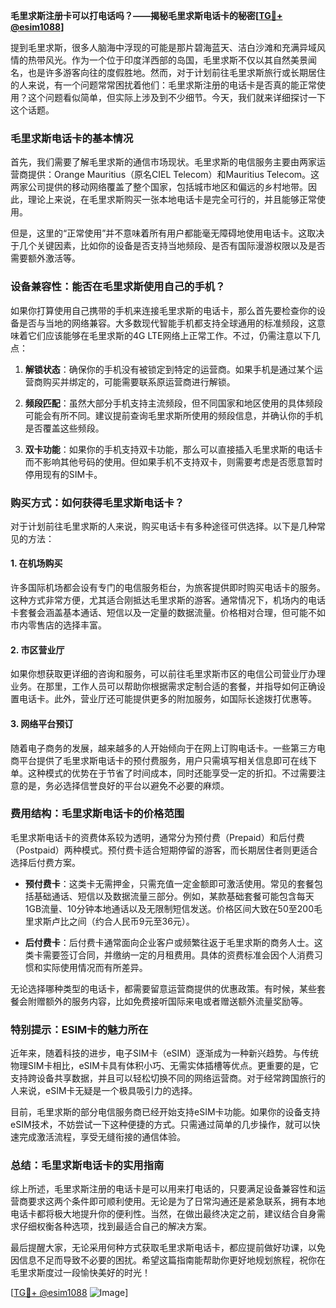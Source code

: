 **毛里求斯注册卡可以打电话吗？——揭秘毛里求斯电话卡的秘密[[TG💪+ @esim1088](https://t.me/s/esim1088)]**

提到毛里求斯，很多人脑海中浮现的可能是那片碧海蓝天、洁白沙滩和充满异域风情的热带风光。作为一个位于印度洋西部的岛国，毛里求斯不仅以其自然美景闻名，也是许多游客向往的度假胜地。然而，对于计划前往毛里求斯旅行或长期居住的人来说，有一个问题常常困扰着他们：毛里求斯注册的电话卡是否真的能正常使用？这个问题看似简单，但实际上涉及到不少细节。今天，我们就来详细探讨一下这个话题。

### **毛里求斯电话卡的基本情况**

首先，我们需要了解毛里求斯的通信市场现状。毛里求斯的电信服务主要由两家运营商提供：Orange Mauritius（原名CIEL Telecom）和Mauritius Telecom。这两家公司提供的移动网络覆盖了整个国家，包括城市地区和偏远的乡村地带。因此，理论上来说，在毛里求斯购买一张本地电话卡是完全可行的，并且能够正常使用。

但是，这里的“正常使用”并不意味着所有用户都能毫无障碍地使用电话卡。这取决于几个关键因素，比如你的设备是否支持当地频段、是否有国际漫游权限以及是否需要额外激活等。

### **设备兼容性：能否在毛里求斯使用自己的手机？**

如果你打算使用自己携带的手机来连接毛里求斯的电话卡，那么首先要检查你的设备是否与当地的网络兼容。大多数现代智能手机都支持全球通用的标准频段，这意味着它们应该能够在毛里求斯的4G LTE网络上正常工作。不过，仍需注意以下几点：

1. **解锁状态**：确保你的手机没有被锁定到特定的运营商。如果手机是通过某个运营商购买并绑定的，可能需要联系原运营商进行解锁。
   
2. **频段匹配**：虽然大部分手机支持主流频段，但不同国家和地区使用的具体频段可能会有所不同。建议提前查询毛里求斯所使用的频段信息，并确认你的手机是否覆盖这些频段。

3. **双卡功能**：如果你的手机支持双卡功能，那么可以直接插入毛里求斯的电话卡而不影响其他号码的使用。但如果手机不支持双卡，则需要考虑是否愿意暂时停用现有的SIM卡。

### **购买方式：如何获得毛里求斯电话卡？**

对于计划前往毛里求斯的人来说，购买电话卡有多种途径可供选择。以下是几种常见的方法：

#### **1. 在机场购买**
许多国际机场都会设有专门的电信服务柜台，为旅客提供即时购买电话卡的服务。这种方式非常方便，尤其适合刚抵达毛里求斯的游客。通常情况下，机场内的电话卡套餐会涵盖基本通话、短信以及一定量的数据流量。价格相对合理，但可能不如市内零售店的选择丰富。

#### **2. 市区营业厅**
如果你想获取更详细的咨询和服务，可以前往毛里求斯市区的电信公司营业厅办理业务。在那里，工作人员可以帮助你根据需求定制合适的套餐，并指导如何正确设置电话卡。此外，营业厅还可能提供更多的附加服务，如国际长途拨打优惠等。

#### **3. 网络平台预订**
随着电子商务的发展，越来越多的人开始倾向于在网上订购电话卡。一些第三方电商平台提供了毛里求斯电话卡的预付费服务，用户只需填写相关信息即可在线下单。这种模式的优势在于节省了时间成本，同时还能享受一定的折扣。不过需要注意的是，务必选择信誉良好的平台以避免不必要的麻烦。

### **费用结构：毛里求斯电话卡的价格范围**

毛里求斯电话卡的资费体系较为透明，通常分为预付费（Prepaid）和后付费（Postpaid）两种模式。预付费卡适合短期停留的游客，而长期居住者则更适合选择后付费方案。

- **预付费卡**：这类卡无需押金，只需充值一定金额即可激活使用。常见的套餐包括基础通话、短信以及数据流量三部分。例如，某款基础套餐可能包含每天1GB流量、10分钟本地通话以及无限制短信发送。价格区间大致在50至200毛里求斯卢比之间（约合人民币9元至36元）。

- **后付费卡**：后付费卡通常面向企业客户或频繁往返于毛里求斯的商务人士。这类卡需要签订合同，并缴纳一定的月租费用。具体的资费标准会因个人消费习惯和实际使用情况而有所差异。

无论选择哪种类型的电话卡，都需要留意运营商提供的优惠政策。有时候，某些套餐会附赠额外的服务内容，比如免费接听国际来电或者赠送额外流量奖励等。

### **特别提示：ESIM卡的魅力所在**

近年来，随着科技的进步，电子SIM卡（eSIM）逐渐成为一种新兴趋势。与传统物理SIM卡相比，eSIM卡具有体积小巧、无需实体插槽等优点。更重要的是，它支持跨设备共享数据，并且可以轻松切换不同的网络运营商。对于经常跨国旅行的人来说，eSIM卡无疑是一个极具吸引力的选择。

目前，毛里求斯的部分电信服务商已经开始支持eSIM卡功能。如果你的设备支持eSIM技术，不妨尝试一下这种便捷的方式。只需通过简单的几步操作，就可以快速完成激活流程，享受无缝衔接的通信体验。

### **总结：毛里求斯电话卡的实用指南**

综上所述，毛里求斯注册的电话卡是可以用来打电话的，只要满足设备兼容性和运营商要求这两个条件即可顺利使用。无论是为了日常沟通还是紧急联系，拥有本地电话卡都将极大地提升你的便利性。当然，在做出最终决定之前，建议结合自身需求仔细权衡各种选项，找到最适合自己的解决方案。

最后提醒大家，无论采用何种方式获取毛里求斯电话卡，都应提前做好功课，以免因信息不足而导致不必要的困扰。希望这篇指南能帮助你更好地规划旅程，祝你在毛里求斯度过一段愉快美好的时光！

[[TG💪+ @esim1088](https://t.me/s/esim1088) ![Image](https://i.postimg.cc/4NQfJmqS/Snipaste-2025-05-13-00-14-12.png)]